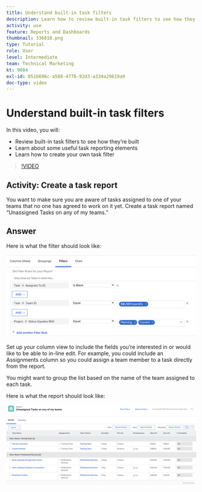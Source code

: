 ```yaml
---
title: Understand built-in task filters
description: Learn how to review built-in task filters to see how they’re built and create your own task filter in Workfront.
activity: use
feature: Reports and Dashboards
thumbnail: 336818.png
type: Tutorial
role: User
level: Intermediate
team: Technical Marketing
kt: 9084
exl-id: 0516696c-a588-4776-92d3-a334a29619a9
doc-type: video
---
```

# Understand built-in task filters

In this video, you will:

* Review built-in task filters to see how they’re built 
* Learn about some useful task reporting elements 
* Learn how to create your own task filter 

>[!VIDEO](https://video.tv.adobe.com/v/336818/?quality=12&learn=on)

## Activity: Create a task report

You want to make sure you are aware of tasks assigned to one of your teams that no one has agreed to work on it yet. Create a task report named “Unassigned Tasks on any of my teams.”  

## Answer

Here is what the filter should look like:

![An image of the screen to create a task filter](assets/opening-built-in-task-filters-1.png)

Set up your column view to include the fields you’re interested in or would like to be able to in-line edit. For example, you could include an Assignments column so you could assign a team member to a task directly from the report. 

You might want to group the list based on the name of the team assigned to each task.

Here is what the report should look like:

![An image of a task report](assets/opening-built-in-task-filters-2.png)
